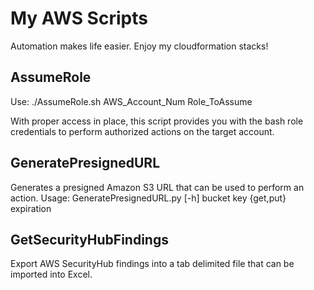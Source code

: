 # My AWS Scripts

Automation makes life easier. Enjoy my cloudformation stacks!

## AssumeRole

Use: ./AssumeRole.sh AWS_Account_Num Role_ToAssume

With proper access in place, this script provides you with the bash role credentials to perform authorized actions on the target account.

## GeneratePresignedURL

Generates a presigned Amazon S3 URL that can be used to perform an action.
Usage: GeneratePresignedURL.py [-h] bucket key {get,put} expiration

## GetSecurityHubFindings

Export AWS SecurityHub findings into a tab delimited file that can be imported into Excel.
